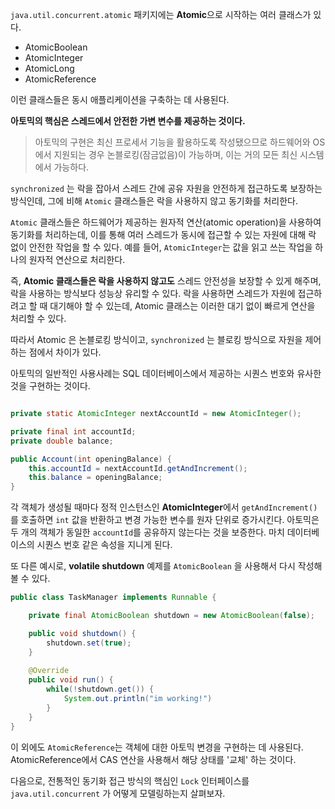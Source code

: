 `java.util.concurrent.atomic` 패키지에는 **Atomic**으로 시작하는 여러 클래스가 있다.
- AtomicBoolean
- AtomicInteger
- AtomicLong
- AtomicReference

이런 클래스들은 동시 애플리케이션을 구축하는 데 사용된다.

**아토믹의 핵심은 스레드에서 안전한 가변 변수를 제공하는 것이다.**

>아토믹의 구현은 최신 프로세서 기능을 활용하도록 작성됐으므로 하드웨어와 OS에서 지원되는 경우 논블로킹(잠금없음)이 가능하며, 이는 거의 모든 최신 시스템에서 가능하다.

`synchronized` 는 락을 잡아서 스레드 간에 공유 자원을 안전하게 접근하도록 보장하는 방식인데, 그에 비해 `Atomic` 클래스들은 락을 사용하지 않고 동기화를 처리한다.

`Atomic` 클래스들은 하드웨어가 제공하는 원자적 연산(atomic operation)을 사용하여 동기화를 처리하는데, 이를 통해 여러 스레드가 동시에 접근할 수 있는 자원에 대해 락 없이 안전한 작업을 할 수 있다. 예를 들어, `AtomicInteger`는 값을 읽고 쓰는 작업을 하나의 원자적 연산으로 처리한다.

즉, **Atomic 클래스들은 락을 사용하지 않고도** 스레드 안전성을 보장할 수 있게 해주며, 락을 사용하는 방식보다 성능상 유리할 수 있다. 락을 사용하면 스레드가 자원에 접근하려고 할 때 대기해야 할 수 있는데, Atomic 클래스는 이러한 대기 없이 빠르게 연산을 처리할 수 있다.

따라서 Atomic 은 논블로킹 방식이고, `synchronized` 는 블로킹 방식으로 자원을 제어하는 점에서 차이가 있다.

아토믹의 일반적인 사용사례는 SQL 데이터베이스에서 제공하는 시퀀스 번호와 유사한 것을 구현하는 것이다.

```java

private static AtomicInteger nextAccountId = new AtomicInteger();

private final int accountId;
private double balance;

public Account(int openingBalance) {
	this.accountId = nextAccountId.getAndIncrement();
	this.balance = openingBalance;
}
```

각 객체가 생성될 때마다 정적 인스턴스인 **AtomicInteger**에서 `getAndIncrement()`
를 호출하면 `int` 값을 반환하고 변경 가능한 변수를 원자 단위로 증가시킨다. 아토믹은 두 개의 객체가 동일한 `accountId`를 공유하지 않는다는 것을 보증한다. 마치 데이터베이스의 시퀀스 번호 같은 속성을 지니게 된다.

또 다른 예시로, **volatile shutdown** 예제를 `AtomicBoolean` 을 사용해서 다시 작성해볼 수 있다.

```java
public class TaskManager implements Runnable {

	private final AtomicBoolean shutdown = new AtomicBoolean(false);

	public void shutdown() {
		shutdown.set(true);
	}
	
	@Override
	public void run() {
		while(!shutdown.get()) {
			System.out.println("im working!")
		}
	}
}
```

이 외에도 `AtomicReference`는 객체에 대한 아토믹 변경을 구현하는 데 사용된다. AtomicReference에서 CAS 연산을 사용해서 해당 상태를 '교체' 하는 것이다.

다음으로, 전통적인 동기화 접근 방식의 핵심인 `Lock` 인터페이스를 `java.util.concurrent` 가 어떻게 모델링하는지 살펴보자.

